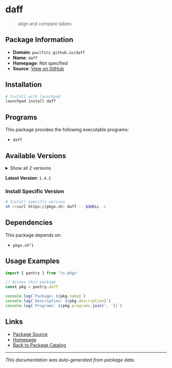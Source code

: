 # daff

> align and compare tables

## Package Information

- **Domain**: `paulfitz.github.io/daff`
- **Name**: `daff`
- **Homepage**: Not specified
- **Source**: [View on GitHub](https://github.com/pkgxdev/pantry/tree/main/projects/paulfitz.github.io/daff/package.yml)

## Installation

```bash
# Install with launchpad
launchpad install daff
```

## Programs

This package provides the following executable programs:

- `daff`

## Available Versions

<details>
<summary>Show all 2 versions</summary>

- `1.4.2`, `1.3.46`

</details>

**Latest Version**: `1.4.2`

### Install Specific Version

```bash
# Install specific version
sh <(curl https://pkgx.sh) daff -- $SHELL -i
```

## Dependencies

This package depends on:

- `pkgx.sh^1`

## Usage Examples

```typescript
import { pantry } from 'ts-pkgx'

// Access this package
const pkg = pantry.daff

console.log(`Package: ${pkg.name}`)
console.log(`Description: ${pkg.description}`)
console.log(`Programs: ${pkg.programs.join(', ')}`)
```

## Links

- [Package Source](https://github.com/pkgxdev/pantry/tree/main/projects/paulfitz.github.io/daff/package.yml)
- [Homepage](#)
- [Back to Package Catalog](../../package-catalog.md)

---

*This documentation was auto-generated from package data.*
